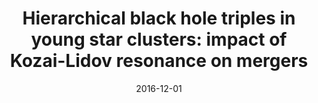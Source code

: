 ---
title: "Hierarchical black hole triples in young star clusters: impact of Kozai-Lidov resonance on mergers"
date: 2016-12-01
publishDate: 2016-12-01T00:00:00.000000Z
authors: ["T. Kimpson", "M. Spera", "M. Mapelli", "and B. Ziosi "]
publication_types: ["2"]
abstract: ""
featured: false
publication: "*MNRAS*"
doi: "10.1093/mnras/stw2085"
links:
    name: arxiv
    url: 'https://arxiv.org/abs/1608.05422'
---